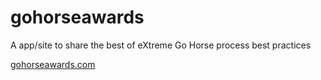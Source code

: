 # gohorseawards
A app/site to share the best of eXtreme Go Horse process best practices




[gohorseawards.com](gohorseawards.com)
